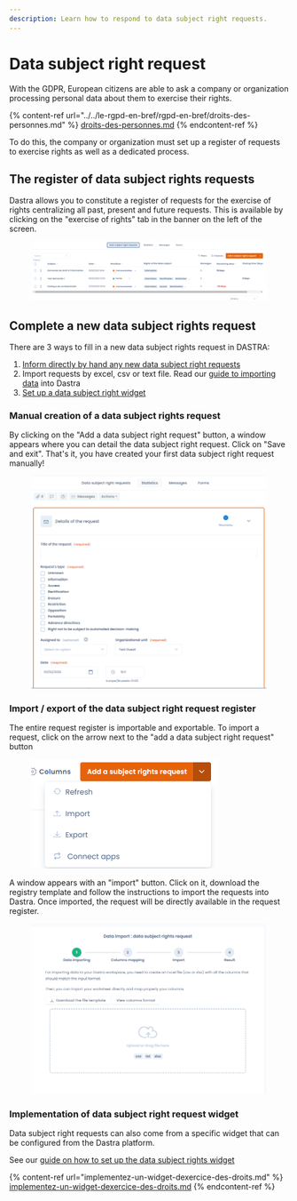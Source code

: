```yaml
---
description: Learn how to respond to data subject right requests.
---
```


# Data subject right request

With the GDPR, European citizens are able to ask a company or organization processing personal data about them to exercise their rights.

{% content-ref url="../../le-rgpd-en-bref/rgpd-en-bref/droits-des-personnes.md" %}
[droits-des-personnes.md](../../le-rgpd-en-bref/rgpd-en-bref/droits-des-personnes.md)
{% endcontent-ref %}

To do this, the company or organization must set up a register of requests to exercise rights as well as a dedicated process.

## The register of data subject rights requests

Dastra allows you to constitute a register of requests for the exercise of rights centralizing all past, present and future requests. This is available by clicking on the "exercise of rights" tab in the banner on the left of the screen.

<figure><img src="../../.gitbook/assets/image (129).png" alt=""><figcaption></figcaption></figure>

## Complete a new data subject rights request

There are 3 ways to fill in a new data subject rights request in DASTRA:

1. [Inform directly by hand any new data subject right requests](https://app.gitbook.com/s/-LvBxs22wUMicv9uWp6C-2584506019/features/gerer-les-exercices-des-droits/gestion-des-demandes-dexercices-de-droits)&#x20;
2. Import requests by excel, csv or text file. Read our [guide to importing data](https://app.gitbook.com/s/-LvBxs22wUMicv9uWp6C-2584506019/features/generalites/importer-vos-donnees-excel-csv) into Dastra
3. [Set up a data subject right widget](https://app.gitbook.com/s/-LvBxs22wUMicv9uWp6C-2584506019/features/gerer-les-exercices-des-droits/implementez-un-widget-dexercice-des-droits)

### Manual creation of a data subject rights request

By clicking on the "Add a data subject right request" button, a window appears where you can detail the data subject right request. Click on "Save and exit". That's it, you have created your first data subject right request manually!

<figure><img src="../../.gitbook/assets/image (143).png" alt=""><figcaption></figcaption></figure>

### Import / export of the data subject right request register

The entire request register is importable and exportable. To import a request, click on the arrow next to the "add a data subject right request" button

<figure><img src="../../.gitbook/assets/image (131).png" alt=""><figcaption></figcaption></figure>

A window appears with an "import" button. Click on it, download the registry template and follow the instructions to import the requests into Dastra. Once imported, the request will be directly available in the request register.

<figure><img src="../../.gitbook/assets/image (138).png" alt=""><figcaption></figcaption></figure>

### Implementation of data subject right request widget

Data subject right requests can also come from a specific widget that can be configured from the Dastra platform.

See our [guide on how to set up the data subject rights widget](implementez-un-widget-dexercice-des-droits.md)



{% content-ref url="implementez-un-widget-dexercice-des-droits.md" %}
[implementez-un-widget-dexercice-des-droits.md](implementez-un-widget-dexercice-des-droits.md)
{% endcontent-ref %}






